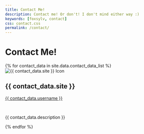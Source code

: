 ```yaml
---
title: Contact Me!
description: Contact me! Or don't! I don't mind either way :)
keywords: [foxsylv, contact]
css: contact.css
permalink: /contact/
---
```


<div class="full-width centered-text space100px">
    <h1>
        Contact Me!
    </h1>
</div>

<div class="centered-text space100px">
    {% for contact_data in site.data.contact_data_list %}
        <div class="contact-data box">
            <img class="contact-icon to-beige" src="{{ contact_data.image | relative_url }}" title="{{ contact_data.site }}" alt="{{ contact_data.site }} Icon">
            <h2>
                {{ contact_data.site }}
            </h2>
            <p>
                <a href="{{ contact_data.link }}" target="_blank" rel="noopener noreferrer">
                    {{ contact_data.username }}
                </a>
            </p>
            <br>
            <p>
                {{ contact_data.description }}
            </p>
        </div>
    {% endfor %}
</div>
